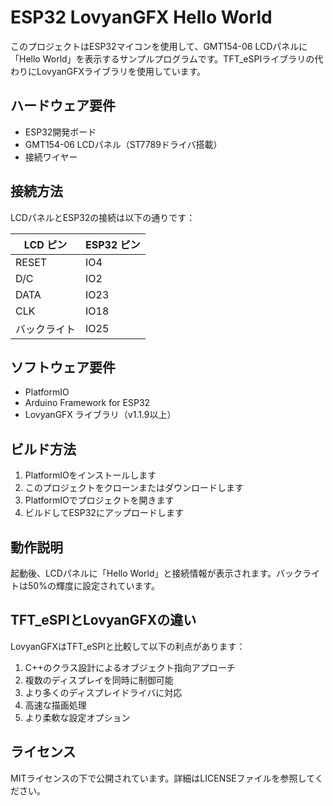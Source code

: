 # ESP32 LovyanGFX Hello World

このプロジェクトはESP32マイコンを使用して、GMT154-06 LCDパネルに「Hello World」を表示するサンプルプログラムです。TFT_eSPIライブラリの代わりにLovyanGFXライブラリを使用しています。

## ハードウェア要件

- ESP32開発ボード
- GMT154-06 LCDパネル（ST7789ドライバ搭載）
- 接続ワイヤー

## 接続方法

LCDパネルとESP32の接続は以下の通りです：

| LCD ピン | ESP32 ピン |
|---------|-----------|
| RESET   | IO4       |
| D/C     | IO2       |
| DATA    | IO23      |
| CLK     | IO18      |
| バックライト | IO25      |

## ソフトウェア要件

- PlatformIO
- Arduino Framework for ESP32
- LovyanGFX ライブラリ（v1.1.9以上）

## ビルド方法

1. PlatformIOをインストールします
2. このプロジェクトをクローンまたはダウンロードします
3. PlatformIOでプロジェクトを開きます
4. ビルドしてESP32にアップロードします

## 動作説明

起動後、LCDパネルに「Hello World」と接続情報が表示されます。バックライトは50%の輝度に設定されています。

## TFT_eSPIとLovyanGFXの違い

LovyanGFXはTFT_eSPIと比較して以下の利点があります：

1. C++のクラス設計によるオブジェクト指向アプローチ
2. 複数のディスプレイを同時に制御可能
3. より多くのディスプレイドライバに対応
4. 高速な描画処理
5. より柔軟な設定オプション

## ライセンス

MITライセンスの下で公開されています。詳細はLICENSEファイルを参照してください。
